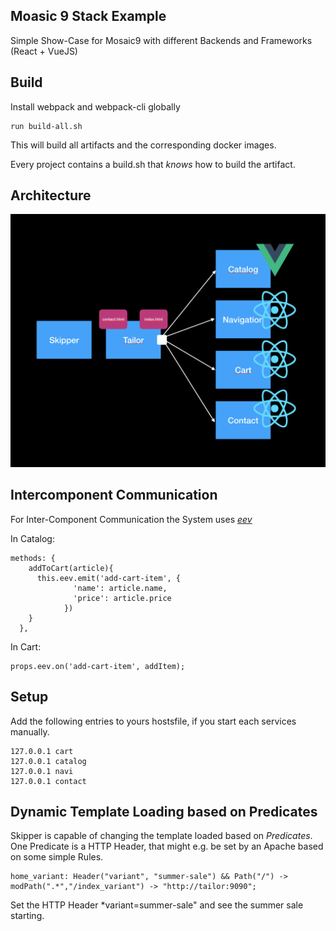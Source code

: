 ## Moasic 9 Stack Example

Simple Show-Case for Mosaic9 with different Backends and Frameworks (React + VueJS)

## Build

Install webpack and webpack-cli globally
```
run build-all.sh
```

This will build all artifacts and the corresponding docker images.

Every project contains a build.sh that _knows_ how to build the artifact.

## Architecture

![alt text](doc/arch.png "Logo Title Text 1")

## Intercomponent Communication

For Inter-Component Communication the System uses [_eev_](https://github.com/chrisdavies/eev)

In Catalog:
```
methods: {
    addToCart(article){
      this.eev.emit('add-cart-item', {
              'name': article.name,
              'price': article.price
            })
    }
  },
```

In Cart:

```
props.eev.on('add-cart-item', addItem);
```

## Setup

Add the following entries to yours hostsfile, if you start each services manually.

```
127.0.0.1 cart
127.0.0.1 catalog
127.0.0.1 navi
127.0.0.1 contact
```

## Dynamic Template Loading based on Predicates

Skipper is capable of changing the template loaded based on _Predicates_.
One Predicate is a HTTP Header, that might e.g. be set by an Apache based on some simple Rules.

```
home_variant: Header("variant", "summer-sale") && Path("/") -> modPath(".*","/index_variant") -> "http://tailor:9090";
```
Set the HTTP Header *variant=summer-sale" and see the summer sale starting.